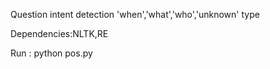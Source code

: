 Question intent detection 'when','what','who','unknown' type

Dependencies:NLTK,RE

Run : python pos.py 
